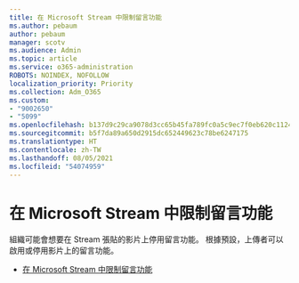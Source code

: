 ```yaml
---
title: 在 Microsoft Stream 中限制留言功能
ms.author: pebaum
author: pebaum
manager: scotv
ms.audience: Admin
ms.topic: article
ms.service: o365-administration
ROBOTS: NOINDEX, NOFOLLOW
localization_priority: Priority
ms.collection: Adm_O365
ms.custom:
- "9002650"
- "5099"
ms.openlocfilehash: b137d9c29ca9078d3cc65b45fa789fc0a5c9ec7f0eb620c1124bf09ed6bfa852
ms.sourcegitcommit: b5f7da89a650d2915dc652449623c78be6247175
ms.translationtype: HT
ms.contentlocale: zh-TW
ms.lasthandoff: 08/05/2021
ms.locfileid: "54074959"
---
```

# <a name="restrict-commenting-in-microsoft-stream"></a>在 Microsoft Stream 中限制留言功能

組織可能會想要在 Stream 張貼的影片上停用留言功能。 根據預設，上傳者可以啟用或停用影片上的留言功能。

- [在 Microsoft Stream 中限制留言功能](https://docs.microsoft.com/stream/portal-disable-comments)
